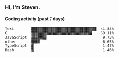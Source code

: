 ### Hi, I'm Steven.

#### Coding activity (past 7 days)
```
Text        ▓▓▓▓▓▓▓▓▓▓▓▓▓▓▓▓▓▓▓▓▓▓▓▓▓▓▓▓▓▓  41.55%
C           ▓▓▓▓▓▓▓▓▓▓▓▓▓▓▓▓▓▓▓▓▓▓▓▓▓▓▓▓    39.11%
JavaScript  ▓▓▓▓▓▓▓                          9.75%
other       ▓▓▓▓                             6.65%
TypeScript  ▓                                1.47%
Bash        ▓                                1.46%
```
